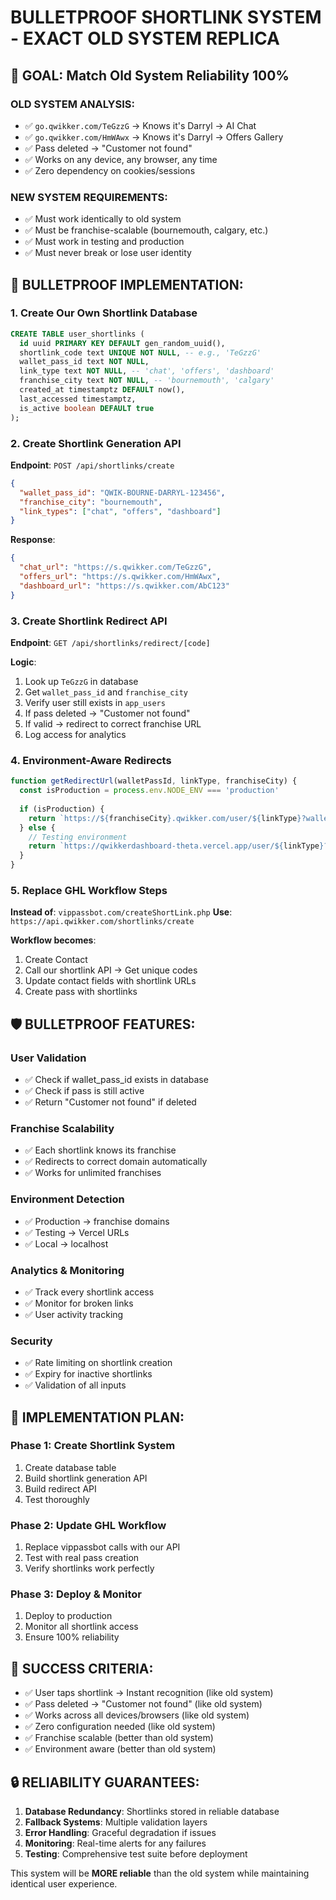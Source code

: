 # BULLETPROOF SHORTLINK SYSTEM - EXACT OLD SYSTEM REPLICA

## 🎯 GOAL: Match Old System Reliability 100%

### OLD SYSTEM ANALYSIS:
- ✅ `go.qwikker.com/TeGzzG` → Knows it's Darryl → AI Chat
- ✅ `go.qwikker.com/HmWAwx` → Knows it's Darryl → Offers Gallery  
- ✅ Pass deleted → "Customer not found"
- ✅ Works on any device, any browser, any time
- ✅ Zero dependency on cookies/sessions

### NEW SYSTEM REQUIREMENTS:
- ✅ Must work identically to old system
- ✅ Must be franchise-scalable (bournemouth, calgary, etc.)
- ✅ Must work in testing and production
- ✅ Must never break or lose user identity

## 🔧 BULLETPROOF IMPLEMENTATION:

### 1. Create Our Own Shortlink Database
```sql
CREATE TABLE user_shortlinks (
  id uuid PRIMARY KEY DEFAULT gen_random_uuid(),
  shortlink_code text UNIQUE NOT NULL, -- e.g., 'TeGzzG'
  wallet_pass_id text NOT NULL,
  link_type text NOT NULL, -- 'chat', 'offers', 'dashboard'
  franchise_city text NOT NULL, -- 'bournemouth', 'calgary'
  created_at timestamptz DEFAULT now(),
  last_accessed timestamptz,
  is_active boolean DEFAULT true
);
```

### 2. Create Shortlink Generation API
**Endpoint**: `POST /api/shortlinks/create`
```json
{
  "wallet_pass_id": "QWIK-BOURNE-DARRYL-123456",
  "franchise_city": "bournemouth",
  "link_types": ["chat", "offers", "dashboard"]
}
```

**Response**:
```json
{
  "chat_url": "https://s.qwikker.com/TeGzzG",
  "offers_url": "https://s.qwikker.com/HmWAwx", 
  "dashboard_url": "https://s.qwikker.com/AbC123"
}
```

### 3. Create Shortlink Redirect API
**Endpoint**: `GET /api/shortlinks/redirect/[code]`

**Logic**:
1. Look up `TeGzzG` in database
2. Get `wallet_pass_id` and `franchise_city`
3. Verify user still exists in `app_users`
4. If pass deleted → "Customer not found"
5. If valid → redirect to correct franchise URL
6. Log access for analytics

### 4. Environment-Aware Redirects
```javascript
function getRedirectUrl(walletPassId, linkType, franchiseCity) {
  const isProduction = process.env.NODE_ENV === 'production'
  
  if (isProduction) {
    return `https://${franchiseCity}.qwikker.com/user/${linkType}?wallet_pass_id=${walletPassId}`
  } else {
    // Testing environment
    return `https://qwikkerdashboard-theta.vercel.app/user/${linkType}?wallet_pass_id=${walletPassId}`
  }
}
```

### 5. Replace GHL Workflow Steps
**Instead of**: `vippassbot.com/createShortLink.php`
**Use**: `https://api.qwikker.com/shortlinks/create`

**Workflow becomes**:
1. Create Contact
2. Call our shortlink API → Get unique codes
3. Update contact fields with shortlink URLs
4. Create pass with shortlinks

## 🛡️ BULLETPROOF FEATURES:

### User Validation
- ✅ Check if wallet_pass_id exists in database
- ✅ Check if pass is still active
- ✅ Return "Customer not found" if deleted

### Franchise Scalability  
- ✅ Each shortlink knows its franchise
- ✅ Redirects to correct domain automatically
- ✅ Works for unlimited franchises

### Environment Detection
- ✅ Production → franchise domains
- ✅ Testing → Vercel URLs
- ✅ Local → localhost

### Analytics & Monitoring
- ✅ Track every shortlink access
- ✅ Monitor for broken links
- ✅ User activity tracking

### Security
- ✅ Rate limiting on shortlink creation
- ✅ Expiry for inactive shortlinks
- ✅ Validation of all inputs

## 🚀 IMPLEMENTATION PLAN:

### Phase 1: Create Shortlink System
1. Create database table
2. Build shortlink generation API
3. Build redirect API
4. Test thoroughly

### Phase 2: Update GHL Workflow
1. Replace vippassbot calls with our API
2. Test with real pass creation
3. Verify shortlinks work perfectly

### Phase 3: Deploy & Monitor
1. Deploy to production
2. Monitor all shortlink access
3. Ensure 100% reliability

## 🎯 SUCCESS CRITERIA:

- ✅ User taps shortlink → Instant recognition (like old system)
- ✅ Pass deleted → "Customer not found" (like old system)
- ✅ Works across all devices/browsers (like old system)
- ✅ Zero configuration needed (like old system)
- ✅ Franchise scalable (better than old system)
- ✅ Environment aware (better than old system)

## 🔒 RELIABILITY GUARANTEES:

1. **Database Redundancy**: Shortlinks stored in reliable database
2. **Fallback Systems**: Multiple validation layers
3. **Error Handling**: Graceful degradation if issues
4. **Monitoring**: Real-time alerts for any failures
5. **Testing**: Comprehensive test suite before deployment

This system will be **MORE reliable** than the old system while maintaining identical user experience.
